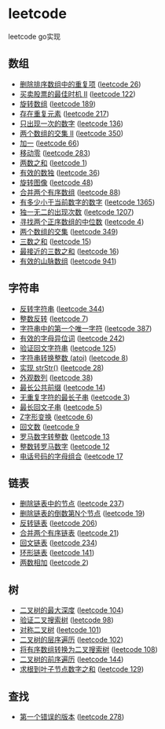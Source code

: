# leetcode
leetcode go实现

## 数组

- [删除排序数组中的重复项](https://github.com/forjoin92/leetcode/tree/master/array/q1) ([leetcode 26](https://leetcode-cn.com/problems/remove-duplicates-from-sorted-array/))
- [买卖股票的最佳时机 II](https://github.com/forjoin92/leetcode/tree/master/array/q2) ([leetcode 122](https://leetcode-cn.com/problems/best-time-to-buy-and-sell-stock-ii/))
- [旋转数组](https://github.com/forjoin92/leetcode/tree/master/array/q3) ([leetcode 189](https://leetcode-cn.com/problems/rotate-array/))
- [存在重复元素](https://github.com/forjoin92/leetcode/tree/master/array/q4) ([leetcode 217](https://leetcode-cn.com/problems/contains-duplicate/))
- [只出现一次的数字](https://github.com/forjoin92/leetcode/tree/master/array/q5) ([leetcode 136](https://leetcode-cn.com/problems/single-number/))
- [两个数组的交集 II](https://github.com/forjoin92/leetcode/tree/master/array/q6) ([leetcode 350](https://leetcode-cn.com/problems/intersection-of-two-arrays-ii/))
- [加一](https://github.com/forjoin92/leetcode/tree/master/array/q7) ([leetcode 66](https://leetcode-cn.com/problems/plus-one/))
- [移动零](https://github.com/forjoin92/leetcode/tree/master/array/q8) ([leetcode 283](https://leetcode-cn.com/problems/move-zeroes/))
- [两数之和](https://github.com/forjoin92/leetcode/tree/master/array/q9) ([leetcode 1](https://leetcode-cn.com/problems/two-sum/))
- [有效的数独](https://github.com/forjoin92/leetcode/tree/master/array/q10) ([leetcode 36](https://leetcode-cn.com/problems/valid-sudoku/))
- [旋转图像](https://github.com/forjoin92/leetcode/tree/master/array/q11) ([leetcode 48](https://leetcode-cn.com/problems/rotate-image/))
- [合并两个有序数组](https://github.com/forjoin92/leetcode/tree/master/array/q12) ([leetcode 88](https://leetcode-cn.com/problems/merge-sorted-array/))
- [有多少小于当前数字的数字](https://github.com/forjoin92/leetcode/tree/master/array/q13) ([leetcode 1365](https://leetcode-cn.com/problems/how-many-numbers-are-smaller-than-the-current-number/))
- [独一无二的出现次数](https://github.com/forjoin92/leetcode/tree/master/array/q14) ([leetcode 1207](https://leetcode-cn.com/problems/unique-number-of-occurrences/))
- [寻找两个正序数组的中位数](https://github.com/forjoin92/leetcode/tree/master/array/q15) ([leetcode 4](https://leetcode-cn.com/problems/median-of-two-sorted-arrays/))
- [两个数组的交集](https://github.com/forjoin92/leetcode/tree/master/array/q16) ([leetcode 349](https://leetcode-cn.com/problems/intersection-of-two-arrays/))
- [三数之和](https://github.com/forjoin92/leetcode/tree/master/array/q17) ([leetcode 15](https://leetcode-cn.com/problems/3sum/))
- [最接近的三数之和](https://github.com/forjoin92/leetcode/tree/master/array/q18) ([leetcode 16](https://leetcode-cn.com/problems/3sum-closest/))
- [有效的山脉数组](https://github.com/forjoin92/leetcode/tree/master/array/q19) ([leetcode 941](https://leetcode-cn.com/problems/valid-mountain-array/))

## 字符串

- [反转字符串](https://github.com/forjoin92/leetcode/tree/master/string/q1) ([leetcode 344](https://leetcode-cn.com/problems/reverse-string/))
- [整数反转](https://github.com/forjoin92/leetcode/tree/master/string/q2) ([leetcode 7](https://leetcode-cn.com/problems/reverse-integer/))
- [字符串中的第一个唯一字符](https://github.com/forjoin92/leetcode/tree/master/string/q3) ([leetcode 387](https://leetcode-cn.com/problems/first-unique-character-in-a-string/))
- [有效的字母异位词](https://github.com/forjoin92/leetcode/tree/master/string/q4) ([leetcode 242](https://leetcode-cn.com/problems/valid-anagram/))
- [验证回文字符串](https://github.com/forjoin92/leetcode/tree/master/string/q5) ([leetcode 125](https://leetcode-cn.com/problems/valid-palindrome/))
- [字符串转换整数 (atoi)](https://github.com/forjoin92/leetcode/tree/master/string/q6) ([leetcode 8](https://leetcode-cn.com/problems/string-to-integer-atoi/))
- [实现 strStr()](https://github.com/forjoin92/leetcode/tree/master/string/q7) ([leetcode 28](https://leetcode-cn.com/problems/implement-strstr/))
- [外观数列](https://github.com/forjoin92/leetcode/tree/master/string/q8) ([leetcode 38](https://leetcode-cn.com/problems/count-and-say/))
- [最长公共前缀](https://github.com/forjoin92/leetcode/tree/master/string/q9) ([leetcode 14](https://leetcode-cn.com/problems/longest-common-prefix/))
- [无重复字符的最长子串](https://github.com/forjoin92/leetcode/tree/master/string/q10) ([leetcode 3](https://leetcode-cn.com/problems/longest-substring-without-repeating-characters/))
- [最长回文子串](https://github.com/forjoin92/leetcode/tree/master/string/q11) ([leetcode 5](https://leetcode-cn.com/problems/longest-palindromic-substring/))
- [Z字形变换](https://github.com/forjoin92/leetcode/tree/master/string/q12) ([leetcode 6](https://leetcode-cn.com/problems/zigzag-conversion/))
- [回文数](https://github.com/forjoin92/leetcode/tree/master/string/q13) ([leetcode 9](https://leetcode-cn.com/problems/palindrome-number/)
- [罗马数字转整数](https://github.com/forjoin92/leetcode/tree/master/string/q14) ([leetcode 13](https://leetcode-cn.com/problems/roman-to-integer/)
- [整数转罗马数字](https://github.com/forjoin92/leetcode/tree/master/string/q15) ([leetcode 12](https://leetcode-cn.com/problems/integer-to-roman/)
- [电话号码的字母组合](https://github.com/forjoin92/leetcode/tree/master/string/q16) ([leetcode 17](https://leetcode-cn.com/problems/letter-combinations-of-a-phone-number/)

## 链表

- [删除链表中的节点](https://github.com/forjoin92/leetcode/tree/master/linked_list/q1) ([leetcode 237](https://leetcode-cn.com/problems/delete-node-in-a-linked-list/))
- [删除链表的倒数第N个节点](https://github.com/forjoin92/leetcode/tree/master/linked_list/q2) ([leetcode 19](https://leetcode-cn.com/problems/remove-nth-node-from-end-of-list/))
- [反转链表](https://github.com/forjoin92/leetcode/tree/master/linked_list/q3) ([leetcode 206](https://leetcode-cn.com/problems/reverse-linked-list/))
- [合并两个有序链表](https://github.com/forjoin92/leetcode/tree/master/linked_list/q4) ([leetcode 21](https://leetcode-cn.com/problems/merge-two-sorted-lists/))
- [回文链表](https://github.com/forjoin92/leetcode/tree/master/linked_list/q5) ([leetcode 234](https://leetcode-cn.com/problems/palindrome-linked-list/))
- [环形链表](https://github.com/forjoin92/leetcode/tree/master/linked_list/q6) ([leetcode 141](https://leetcode-cn.com/problems/linked-list-cycle/))
- [两数相加](https://github.com/forjoin92/leetcode/tree/master/linked_list/q7) ([leetcode 2](https://leetcode-cn.com/problems/add-two-numbers/))

## 树

- [二叉树的最大深度](https://github.com/forjoin92/leetcode/tree/master/tree/q1) ([leetcode 104](https://leetcode-cn.com/problems/maximum-depth-of-binary-tree/))
- [验证二叉搜索树](https://github.com/forjoin92/leetcode/tree/master/tree/q2) ([leetcode 98](https://leetcode-cn.com/problems/validate-binary-search-tree/))
- [对称二叉树](https://github.com/forjoin92/leetcode/tree/master/tree/q3) ([leetcode 101](https://leetcode-cn.com/problems/symmetric-tree/))
- [二叉树的层序遍历](https://github.com/forjoin92/leetcode/tree/master/tree/q4) ([leetcode 102](https://leetcode-cn.com/problems/binary-tree-level-order-traversal/))
- [将有序数组转换为二叉搜索树](https://github.com/forjoin92/leetcode/tree/master/tree/q5) ([leetcode 108](https://leetcode-cn.com/problems/convert-sorted-array-to-binary-search-tree/))
- [二叉树的前序遍历](https://github.com/forjoin92/leetcode/tree/master/tree/q6) ([leetcode 144](https://leetcode-cn.com/problems/binary-tree-preorder-traversal/))
- [求根到叶子节点数字之和](https://github.com/forjoin92/leetcode/tree/master/tree/q7) ([leetcode 129](https://leetcode-cn.com/problems/sum-root-to-leaf-numbers/))

## 查找

- [第一个错误的版本](https://github.com/forjoin92/leetcode/tree/master/search/q1) ([leetcode 278](https://leetcode-cn.com/problems/first-bad-version/))
